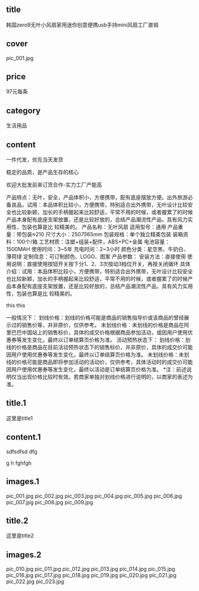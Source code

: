 

## title
韩国zero9无叶小风扇家用迷你创意便携usb手持mini风扇工厂直销

## cover
pic_001.jpg


## price
97元每条

## category
生活用品

## content

一件代发，优先当天发货

 稳定的品质，是产品生存的核心

欢迎大批发前来订货合作-实力工厂产能高

产品特点：无叶，安全，产品体积小，方便携带，配有底座摆放方便。出外旅游必备良品，试用：本品体积比较小，方便携带，特别适合出外携带，无叶设计比较安全也比较新颖，加长的手柄握起来比较舒适，平常不用的时候，或者握累了的时候产品本身配有底座支架放置，还是比较好放的，总结产品潮流性产品，具有风力实用性，包装也算是比
较精美的。
产品名称：无叶风扇
适用型号：通用
产品重量：带包装≈210
尺寸大小：250*75*65mm
包装规格：单个独立精美包装
装箱资料：100个/箱
工艺材质：注塑+组装+配件，ABS+PC+金属
电池容量：1500MAH
使用时间：3~5年
充电时间：2~3小时
颜色分类：星空黑、牛奶白、薄荷绿
定制信息：可订制颜色、LOGO、图案
产品参数：
安装方法：直接使用
使用说明：直接使用按钮开关按下分1、2、3次按动3档位开关，再按关闭循环
具体介绍：试用：本品体积比较小，方便携带，特别适合出外携带，无叶设计比较安全也比较新颖，加长的手柄握起来比较舒适，平常不用的时候，或者握累了的时候产品本身配有底座支架放置，还是比较好放的，总结产品潮流性产品，具有风力实用性，包装也算是比
较精美的。

this
this 

一般情况下：
划线价格：划线的价格可能是商品的销售指导价或该商品的曾经展示过的销售价等，并非原价，仅供参考。
未划线价格：未划线的价格是商品在阿里巴巴中国站上的销售标价，具体的成交价格根据商品参加活动，或因用户使用优惠券等发生变化，最终以订单结算页价格为准。
活动预热状态下：
划线价格：划线的价格是商品在目前活动预热状态下的销售标价，并非原价，具体的成交价可能因用户使用优惠券等发生变化，最终以订单结算页价格为准。
未划线价格：未划线的价格可能是商品即将参加活动的活动价，仅供参考，具体活动时的成交价可能因用户使用优惠券等发生变化，最终以活动是订单结算页价格为准。
*注：前述说明仅当出现价格比较时有效。若商家单独对划线价格进行说明的，以商家的表述为准。



## title.1
这里是title1


## content.1
sdfsdfsd
dfg

g
h
fghfgh



## images.1
pic_001.jpg
pic_002.jpg
pic_003.jpg
pic_004.jpg
pic_005.jpg
pic_006.jpg
pic_007.jpg
pic_008.jpg
pic_009.jpg


## title.2
这里是title2

## images.2
pic_010.jpg
pic_011.jpg
pic_012.jpg
pic_013.jpg
pic_014.jpg
pic_015.jpg
pic_016.jpg
pic_017.jpg
pic_018.jpg
pic_019.jpg
pic_020.jpg
pic_021.jpg
pic_022.jpg
pic_023.jpg